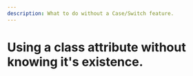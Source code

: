```yaml
---
description: What to do without a Case/Switch feature.
---
```


# Using a class attribute without knowing it's existence.

